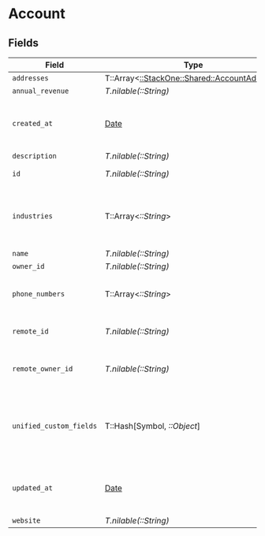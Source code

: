 # Account


## Fields

| Field                                                                                               | Type                                                                                                | Required                                                                                            | Description                                                                                         | Example                                                                                             |
| --------------------------------------------------------------------------------------------------- | --------------------------------------------------------------------------------------------------- | --------------------------------------------------------------------------------------------------- | --------------------------------------------------------------------------------------------------- | --------------------------------------------------------------------------------------------------- |
| `addresses`                                                                                         | T::Array<[::StackOne::Shared::AccountAddress](../../models/shared/accountaddress.md)>               | :heavy_minus_sign:                                                                                  | N/A                                                                                                 |                                                                                                     |
| `annual_revenue`                                                                                    | *T.nilable(::String)*                                                                               | :heavy_minus_sign:                                                                                  | N/A                                                                                                 |                                                                                                     |
| `created_at`                                                                                        | [Date](https://ruby-doc.org/stdlib-2.6.1/libdoc/date/rdoc/Date.html)                                | :heavy_minus_sign:                                                                                  | Timestamp when the account was created                                                              | 2021-01-01T01:01:01.000Z                                                                            |
| `description`                                                                                       | *T.nilable(::String)*                                                                               | :heavy_minus_sign:                                                                                  | N/A                                                                                                 |                                                                                                     |
| `id`                                                                                                | *T.nilable(::String)*                                                                               | :heavy_minus_sign:                                                                                  | Unique identifier                                                                                   | 8187e5da-dc77-475e-9949-af0f1fa4e4e3                                                                |
| `industries`                                                                                        | T::Array<*::String*>                                                                                | :heavy_minus_sign:                                                                                  | Values of the industries                                                                            | [<br/>"Information Technology",<br/>"Airlines \u0026 Airports",<br/>"Personal Care \u0026 Household Products"<br/>] |
| `name`                                                                                              | *T.nilable(::String)*                                                                               | :heavy_minus_sign:                                                                                  | N/A                                                                                                 |                                                                                                     |
| `owner_id`                                                                                          | *T.nilable(::String)*                                                                               | :heavy_minus_sign:                                                                                  | N/A                                                                                                 |                                                                                                     |
| `phone_numbers`                                                                                     | T::Array<*::String*>                                                                                | :heavy_minus_sign:                                                                                  | List of account phone numbers                                                                       | [<br/>"+1123425334"<br/>]                                                                           |
| `remote_id`                                                                                         | *T.nilable(::String)*                                                                               | :heavy_minus_sign:                                                                                  | Provider's unique identifier                                                                        | 8187e5da-dc77-475e-9949-af0f1fa4e4e3                                                                |
| `remote_owner_id`                                                                                   | *T.nilable(::String)*                                                                               | :heavy_minus_sign:                                                                                  | Provider's unique identifier of the owner                                                           | e3cb75bf-aa84-466e-a6c1-b8322b257a48                                                                |
| `unified_custom_fields`                                                                             | T::Hash[Symbol, *::Object*]                                                                         | :heavy_minus_sign:                                                                                  | Custom Unified Fields configured in your StackOne project                                           | {<br/>"my_project_custom_field_1": "REF-1236",<br/>"my_project_custom_field_2": "some other value"<br/>} |
| `updated_at`                                                                                        | [Date](https://ruby-doc.org/stdlib-2.6.1/libdoc/date/rdoc/Date.html)                                | :heavy_minus_sign:                                                                                  | Timestamp when the account was last updated                                                         | 2021-01-01T01:01:01.000Z                                                                            |
| `website`                                                                                           | *T.nilable(::String)*                                                                               | :heavy_minus_sign:                                                                                  | N/A                                                                                                 |                                                                                                     |